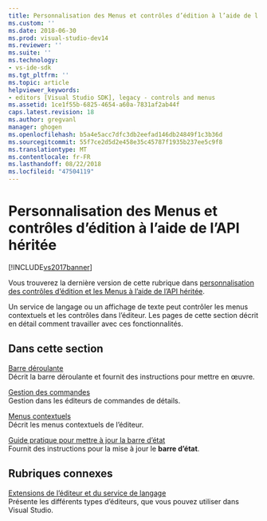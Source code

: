 ```yaml
---
title: Personnalisation des Menus et contrôles d’édition à l’aide de l’API héritée | Microsoft Docs
ms.custom: ''
ms.date: 2018-06-30
ms.prod: visual-studio-dev14
ms.reviewer: ''
ms.suite: ''
ms.technology:
- vs-ide-sdk
ms.tgt_pltfrm: ''
ms.topic: article
helpviewer_keywords:
- editors [Visual Studio SDK], legacy - controls and menus
ms.assetid: 1ce1f55b-6825-4654-a60a-7831af2ab44f
caps.latest.revision: 18
ms.author: gregvanl
manager: ghogen
ms.openlocfilehash: b5a4e5acc7dfc3db2eefad146db24849f1c3b36d
ms.sourcegitcommit: 55f7ce2d5d2e458e35c45787f1935b237ee5c9f8
ms.translationtype: MT
ms.contentlocale: fr-FR
ms.lasthandoff: 08/22/2018
ms.locfileid: "47504119"
---
```

# <a name="customizing-editor-controls-and-menus-by-using-the-legacy-api"></a>Personnalisation des Menus et contrôles d’édition à l’aide de l’API héritée
[!INCLUDE[vs2017banner](../includes/vs2017banner.md)]

Vous trouverez la dernière version de cette rubrique dans [personnalisation des contrôles d’édition et les Menus à l’aide de l’API héritée](https://docs.microsoft.com/visualstudio/extensibility/customizing-editor-controls-and-menus-by-using-the-legacy-api).  
  
Un service de langage ou un affichage de texte peut contrôler les menus contextuels et les contrôles dans l’éditeur. Les pages de cette section décrit en détail comment travailler avec ces fonctionnalités.  
  
## <a name="in-this-section"></a>Dans cette section  
 [Barre déroulante](../extensibility/drop-down-bar.md)  
 Décrit la barre déroulante et fournit des instructions pour mettre en œuvre.  
  
 [Gestion des commandes](../extensibility/command-handling.md)  
 Gestion dans les éditeurs de commandes de détails.  
  
 [Menus contextuels](../extensibility/context-menus.md)  
 Décrit les menus contextuels de l’éditeur.  
  
 [Guide pratique pour mettre à jour la barre d’état](../extensibility/how-to-update-the-status-bar.md)  
 Fournit des instructions pour la mise à jour le **barre d’état**.  
  
## <a name="related-sections"></a>Rubriques connexes  
 [Extensions de l’éditeur et du service de langage](../extensibility/editor-and-language-service-extensions.md)  
 Présente les différents types d’éditeurs, que vous pouvez utiliser dans Visual Studio.

